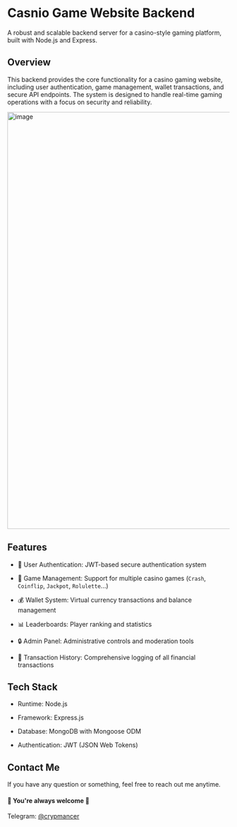 # Casnio Game Website Backend

A robust and scalable backend server for a casino-style gaming platform, built with Node.js and Express.

## Overview

This backend provides the core functionality for a casino gaming website, including user authentication, game management, wallet transactions, and secure API endpoints. The system is designed to handle real-time gaming operations with a focus on security and reliability.

<img width="1898" height="943" alt="image" src="https://github.com/user-attachments/assets/0a30bf69-5b91-4a9d-b70c-76c96fdc4edd" />


## Features

- 🔐 User Authentication: JWT-based secure authentication system

- 🎰 Game Management: Support for multiple casino games (`Crash`, `Coinflip`, `Jackpot`, `Rolulette`...)

- 💰 Wallet System: Virtual currency transactions and balance management

- 📊 Leaderboards: Player ranking and statistics

- 🔒 Admin Panel: Administrative controls and moderation tools

- 📝 Transaction History: Comprehensive logging of all financial transactions


## Tech Stack

- Runtime: Node.js

- Framework: Express.js

- Database: MongoDB with Mongoose ODM

- Authentication: JWT (JSON Web Tokens)

## Contact Me

If you have any question or something, feel free to reach out me anytime.
<br>
#### 🌹 You're always welcome 🌹

Telegram: [@crypmancer](https://t.me/crypmancer) <br>
